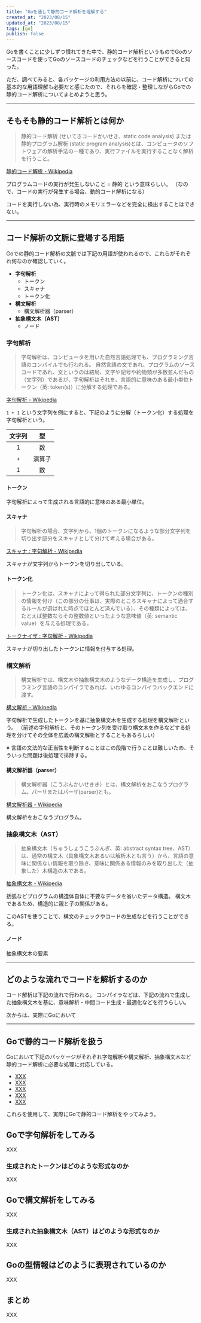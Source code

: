 ```yaml
---
title: "Goを通して静的コード解析を理解する"
created_at: "2023/08/15"
updated_at: "2023/08/15"
tags: [go]
publish: false
---
```


Goを書くことに少しずつ慣れてきた中で、静的コード解析というものでGoのソースコードを使ってGoのソースコードのチェックなどを行うことができると知った。

ただ、調べてみると、各パッケージの利用方法の以前に、コード解析についての基本的な用語理解も必要だと感じたので、それらを確認・整理しながらGoでの静的コード解析についてまとめようと思う。

---

## そもそも静的コード解析とは何か

> 静的コード解析 (せいてきコードかいせき、static code analysis) または静的プログラム解析 (static program analysis)とは、コンピュータのソフトウェアの解析手法の一種であり、実行ファイルを実行することなく解析を行うこと。

[静的コード解析 - Wikipedia](https://ja.wikipedia.org/wiki/%E9%9D%99%E7%9A%84%E3%82%B3%E3%83%BC%E3%83%89%E8%A7%A3%E6%9E%90)

プログラムコードの実行が発生しないこと = 静的 という意味らしい。
（なので、コードの実行が発生する場合、動的コード解析になる）

コードを実行しない為、実行時のメモリエラーなどを完全に検出することはできない。

---

## コード解析の文脈に登場する用語

Goでの静的コード解析の文脈では下記の用語が使われるので、これらがそれぞれ何なのか確認していく。

- **字句解析**
    - トークン
    - スキャナ
    - トークン化
- **構文解析**
    - 構文解析器（parser）
- **抽象構文木（AST）**
    - ノード

### 字句解析

> 字句解析は、コンピュータを用いた自然言語処理でも、プログラミング言語のコンパイルでも行われる。
> 自然言語の文であれ、プログラムのソースコードであれ、文というのは結局、文字や記号や約物類が多数並んだもの（文字列）であるが、字句解析はそれを、言語的に意味のある最小単位トークン（英: token(s)）に分解する処理である。

[字句解析 - Wikipedia](https://ja.wikipedia.org/wiki/%E5%AD%97%E5%8F%A5%E8%A7%A3%E6%9E%90)

`1 + 1` という文字列を例にすると、下記のように分解（トークン化）する処理を字句解析という。

| 文字列 | 型 |
| :-: | :-: |
| 1 | 数 |
| + | 演算子 |
| 1 | 数 |

#### トークン

字句解析によって生成される言語的に意味のある最小単位。

#### スキャナ

>字句解析の場合、文字列から、1個のトークンになるような部分文字列を切り出す部分をスキャナとして分けて考える場合がある。

[スキャナ : 字句解析 - Wikipedia](https://ja.wikipedia.org/wiki/%E5%AD%97%E5%8F%A5%E8%A7%A3%E6%9E%90#.E3.82.B9.E3.82.AD.E3.83.A3.E3.83.8A)

スキャナが文字列からトークンを切り出している。

#### トークン化

> トークン化は、スキャナによって得られた部分文字列に、トークンの種別の情報を付け（この部分の仕事は、実際のところスキャナによって適合するルールが選ばれた時点でほとんど済んでいる）、その種類によっては、たとえば整数ならその整数値といったような意味値（英: semantic value）を与える処理である。

[トークナイザ : 字句解析 - Wikipedia](https://ja.wikipedia.org/wiki/%E5%AD%97%E5%8F%A5%E8%A7%A3%E6%9E%90#.E3.83.88.E3.83.BC.E3.82.AF.E3.83.8A.E3.82.A4.E3.82.B6)

スキャナが切り出したトークンに情報を付与する処理。

### 構文解析

> 構文解析では、構文木や抽象構文木のようなデータ構造を生成し、プログラミング言語のコンパイラであれば、いわゆるコンパイラバックエンドに渡す。

[構文解析 - Wikipedia](https://ja.wikipedia.org/wiki/%E6%A7%8B%E6%96%87%E8%A7%A3%E6%9E%90)

字句解析で生成したトークンを基に抽象構文木を生成する処理を構文解析という。
（前述の字句解析と、そのトークン列を受け取り構文木を作るなどする処理を分けてその全体を広義の構文解析とすることもあるらしい）

※ 言語の文法的な正当性を判断することはこの段階で行うことは難しいため、そういった問題は後処理で排除する。

#### 構文解析器（parser）

> 構文解析器（こうぶんかいせきき）とは、構文解析をおこなうプログラム。パーサまたはパーザ(parser)とも。

[構文解析器 - Wikipedia](https://ja.wikipedia.org/wiki/%E6%A7%8B%E6%96%87%E8%A7%A3%E6%9E%90%E5%99%A8)

構文解析をおこなうプログラム。

### 抽象構文木（AST）

> 抽象構文木（ちゅうしょうこうぶんぎ、英: abstract syntax tree、AST）は、通常の構文木（具象構文木あるいは解析木とも言う）から、言語の意味に関係ない情報を取り除き、意味に関係ある情報のみを取り出した（抽象した）木構造の木である。

[抽象構文木 - Wikipedia](https://ja.wikipedia.org/wiki/%E6%8A%BD%E8%B1%A1%E6%A7%8B%E6%96%87%E6%9C%A8)

括弧などプログラムの構造体自体に不要なデータを省いたデータ構造。
構文木であるため、構造的に親と子の関係がある。

このASTを使うことで、構文のチェックやコードの生成などを行うことができる。

#### ノード

抽象構文木の要素

---

## どのような流れでコードを解析するのか

コード解析は下記の流れで行われる。
コンパイラなどは、下記の流れで生成した抽象構文木を基に、意味解析・中間コード生成・最適化などを行うらしい。


次からは、実際にGoにおいて

---

## Goで静的コード解析を扱う

Goにおいて下記のパッケージがそれぞれ字句解析や構文解析、抽象構文木など静的コード解析に必要な処理に対応している。

- [XXX](XXX)
- [XXX](XXX)
- [XXX](XXX)
- [XXX](XXX)
- [XXX](XXX)

これらを使用して、実際にGoで静的コード解析をやってみよう。

## Goで字句解析をしてみる

XXX

### 生成されたトークンはどのような形式なのか

XXX

## Goで構文解析をしてみる

XXX

### 生成された抽象構文木（AST）はどのような形式なのか

XXX

## Goの型情報はどのように表現されているのか

XXX

## まとめ

XXX
